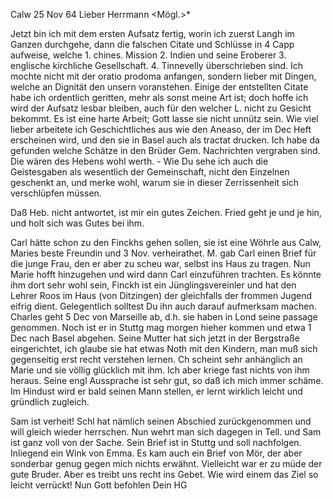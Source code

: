  Calw 25 Nov 64
Lieber Herrmann <Mögl.>*

Jetzt bin ich mit dem ersten Aufsatz fertig, worin ich zuerst Langh im Ganzen durchgehe, dann die falschen Citate und Schlüsse in 4 Capp aufweise, welche 1. chines. Mission 2. Indien und seine Eroberer 3. englische kirchliche Gesellschaft. 4. Tinnevelly überschrieben sind. Ich mochte nicht mit der oratio prodoma anfangen, sondern lieber mit Dingen, welche an Dignität den unsern voranstehen. Einige der entstellten Citate habe ich ordentlich geritten, mehr als sonst meine Art ist; doch hoffe ich wird der Aufsatz lesbar bleiben, auch für den welcher L. nicht zu Gesicht bekommt. Es ist eine harte Arbeit; Gott lasse sie nicht unnütz sein. Wie viel lieber arbeitete ich Geschichtliches aus wie den Aneaso, der im Dec Heft erscheinen wird, und den sie in Basel auch als tractat drucken. Ich habe da gefunden welche Schätze in den Brüder Gem. Nachrichten vergraben sind. Die wären des Hebens wohl werth. - Wie Du sehe ich auch die Geistesgaben als wesentlich der Gemeinschaft, nicht den Einzelnen geschenkt an, und merke wohl, warum sie in dieser Zerrissenheit sich verschlüpfen müssen.

Daß Heb. nicht antwortet, ist mir ein gutes Zeichen. Fried geht je und je hin, und holt sich was Gutes bei ihm.

Carl hätte schon zu den Finckhs gehen sollen, sie ist eine Wöhrle aus Calw, Maries beste Freundin und 3 Nov. verheirathet. M. gab Carl einen Brief für die junge Frau, den er aber zu scheu war, selbst ins Haus zu tragen. Nun Marie hofft hinzugehen und wird dann Carl einzuführen trachten. Es könnte ihm dort sehr wohl sein, Finckh ist ein Jünglingsvereinler und hat den Lehrer Roos im Haus (von Ditzingen) der gleichfalls der frommen Jugend eifrig dient. Gelegentlich solltest Du ihn auch darauf aufmerksam machen. 
Charles geht 5 Dec von Marseille ab, d.h. sie haben in Lond seine passage genommen. Noch ist er in Stuttg mag morgen hieher kommen und etwa 1 Dec nach Basel abgehen. Seine Mutter hat sich jetzt in der Bergstraße eingerichtet, ich glaube sie hat etwas Noth mit den Kindern, man muß sich gegenseitig erst recht verstehen lernen. Ch scheint sehr anhänglich an Marie und sie völlig glücklich mit ihm. Ich aber kriege fast nichts von ihm heraus. Seine engl Aussprache ist sehr gut, so daß ich mich immer schäme. Im Hindust wird er bald seinen Mann stellen, er lernt wirklich leicht und gründlich zugleich.

Sam ist verheit! Schl hat nämlich seinen Abschied zurückgenommen und will gleich wieder herrschen. Nun wehrt man sich dagegen in Tell. und Sam ist ganz voll von der Sache. Sein Brief ist in Stuttg und soll nachfolgen. Inliegend ein Wink von Emma. Es kam auch ein Brief von Mör, der aber sonderbar genug gegen mich nichts erwähnt. Vielleicht war er zu müde der gute Bruder. Aber es treibt uns recht ins Gebet. Wie wird einem das Ziel so leicht verrückt! Nun Gott befohlen
 Dein HG

